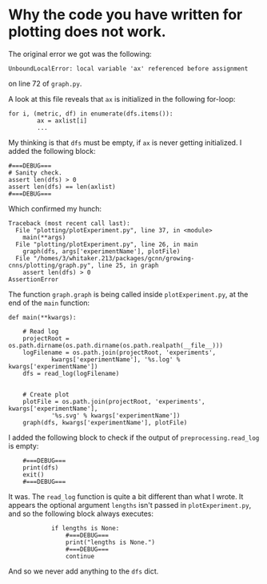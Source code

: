 # Why the code you have written for plotting does not work.

The original error we got was the following:

`UnboundLocalError: local variable 'ax' referenced before assignment`

on line 72 of `graph.py`. 

A look at this file reveals that `ax` is initialized in the following for-loop:

```
for i, (metric, df) in enumerate(dfs.items()):
        ax = axlist[i]
        ...
```

My thinking is that `dfs` must be empty, if `ax` is never getting initialized. I added the following block:

```
#===DEBUG===
# Sanity check.
assert len(dfs) > 0
assert len(dfs) == len(axlist)
#===DEBUG===
```

Which confirmed my hunch:

```
Traceback (most recent call last):
  File "plotting/plotExperiment.py", line 37, in <module>
    main(**args)
  File "plotting/plotExperiment.py", line 26, in main
    graph(dfs, args['experimentName'], plotFile)
  File "/homes/3/whitaker.213/packages/gcnn/growing-cnns/plotting/graph.py", line 25, in graph
    assert len(dfs) > 0
AssertionError
``` 

The function `graph.graph` is being called inside `plotExperiment.py`, at the end of the `main` function:

```
def main(**kwargs):

    # Read log
    projectRoot = os.path.dirname(os.path.dirname(os.path.realpath(__file__)))
    logFilename = os.path.join(projectRoot, 'experiments',
            kwargs['experimentName'], '%s.log' % kwargs['experimentName'])
    dfs = read_log(logFilename)


    # Create plot
    plotFile = os.path.join(projectRoot, 'experiments', kwargs['experimentName'],
            '%s.svg' % kwargs['experimentName'])
    graph(dfs, kwargs['experimentName'], plotFile)
``` 

I added the following block to check if the output of `preprocessing.read_log` is empty:

```
    #===DEBUG===
    print(dfs)
    exit()
    #===DEBUG===
```

It was. The `read_log` function is quite a bit different than what I wrote. It appears the optional argument `lengths` isn't passed in `plotExperiment.py`, and so the following block always executes:

```
            if lengths is None:
                #===DEBUG===
                print("lengths is None.")
                #===DEBUG===
                continue
```

And so we never add anything to the `dfs` dict. 
